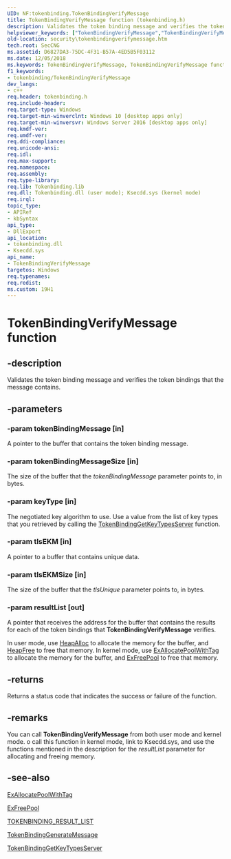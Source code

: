 ```yaml
---
UID: NF:tokenbinding.TokenBindingVerifyMessage
title: TokenBindingVerifyMessage function (tokenbinding.h)
description: Validates the token binding message and verifies the token bindings that the message contains.helpviewer_keywords: ["TokenBindingVerifyMessage","TokenBindingVerifyMessage function [Security]","security.tokenbindingverifymessage","tokenbinding/TokenBindingVerifyMessage"]
old-location: security\tokenbindingverifymessage.htm
tech.root: SecCNG
ms.assetid: D6827DA3-75DC-4F31-B57A-4ED5B5F03112
ms.date: 12/05/2018
ms.keywords: TokenBindingVerifyMessage, TokenBindingVerifyMessage function [Security], security.tokenbindingverifymessage, tokenbinding/TokenBindingVerifyMessage
f1_keywords:
- tokenbinding/TokenBindingVerifyMessage
dev_langs:
- c++
req.header: tokenbinding.h
req.include-header: 
req.target-type: Windows
req.target-min-winverclnt: Windows 10 [desktop apps only]
req.target-min-winversvr: Windows Server 2016 [desktop apps only]
req.kmdf-ver: 
req.umdf-ver: 
req.ddi-compliance: 
req.unicode-ansi: 
req.idl: 
req.max-support: 
req.namespace: 
req.assembly: 
req.type-library: 
req.lib: Tokenbinding.lib
req.dll: Tokenbinding.dll (user mode); Ksecdd.sys (kernel mode)
req.irql: 
topic_type:
- APIRef
- kbSyntax
api_type:
- DllExport
api_location:
- tokenbinding.dll
- Ksecdd.sys
api_name:
- TokenBindingVerifyMessage
targetos: Windows
req.typenames: 
req.redist: 
ms.custom: 19H1
---
```


# TokenBindingVerifyMessage function


## -description


Validates the token binding message and verifies the token bindings that the message contains.


## -parameters




### -param tokenBindingMessage [in]

A pointer to the buffer that contains the token binding message.


### -param tokenBindingMessageSize [in]

The size of the buffer that the <i>tokenBindingMessage</i> parameter points to, in bytes.


### -param keyType [in]

The negotiated key algorithm to use. Use a value from the list of key types that you retrieved by calling the <a href="https://docs.microsoft.com/windows/desktop/api/tokenbinding/nf-tokenbinding-tokenbindinggetkeytypesserver">TokenBindingGetKeyTypesServer</a> function.


### -param tlsEKM [in]

A pointer to a buffer that contains unique data.


### -param tlsEKMSize [in]

The size of the buffer that the <i>tlsUnique</i> parameter points to, in bytes.


### -param resultList [out]

A pointer that receives the address for the buffer that contains the results for each of the token bindings that <b>TokenBindingVerifyMessage</b>   verifies.

In user mode, use <a href="https://docs.microsoft.com/windows/desktop/api/heapapi/nf-heapapi-heapalloc">HeapAlloc</a> to allocate the memory for the buffer, and <a href="https://docs.microsoft.com/windows/desktop/api/heapapi/nf-heapapi-heapfree">HeapFree</a> to free that memory. In kernel mode, use <a href="https://docs.microsoft.com/windows-hardware/drivers/ddi/content/wdm/nf-wdm-exallocatepoolwithtag">ExAllocatePoolWithTag</a>  to allocate the memory for the buffer, and <a href="https://docs.microsoft.com/windows-hardware/drivers/ddi/content/ntddk/nf-ntddk-exfreepool">ExFreePool</a> to free that memory.


## -returns



Returns a status code that indicates the success or failure of the function.




## -remarks



You can call <b>TokenBindingVerifyMessage</b> from both user mode and kernel mode. o call this function in kernel mode,  link to Ksecdd.sys, and use the functions mentioned in the description for the <i>resultList</i> parameter for allocating and freeing memory.




## -see-also




<a href="https://docs.microsoft.com/windows-hardware/drivers/ddi/content/wdm/nf-wdm-exallocatepoolwithtag">ExAllocatePoolWithTag</a>



<a href="https://docs.microsoft.com/windows-hardware/drivers/ddi/content/ntddk/nf-ntddk-exfreepool">ExFreePool</a>



<a href="https://docs.microsoft.com/windows/desktop/api/tokenbinding/ns-tokenbinding-tokenbinding_result_list">TOKENBINDING_RESULT_LIST</a>



<a href="https://docs.microsoft.com/windows/desktop/api/tokenbinding/nf-tokenbinding-tokenbindinggeneratemessage">TokenBindingGenerateMessage</a>



<a href="https://docs.microsoft.com/windows/desktop/api/tokenbinding/nf-tokenbinding-tokenbindinggetkeytypesserver">TokenBindingGetKeyTypesServer</a>
 

 

